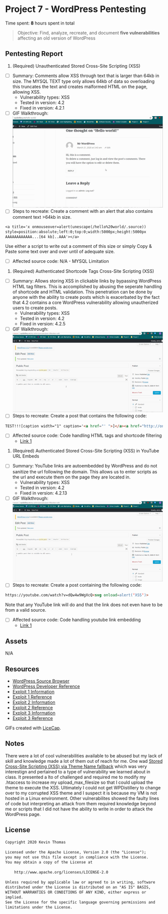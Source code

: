 # Project 7 - WordPress Pentesting

Time spent: **8** hours spent in total

> Objective: Find, analyze, recreate, and document **five vulnerabilities** affecting an old version of WordPress

## Pentesting Report

1. (Required) Unauthenticated Stored Cross-Site Scripting (XSS)
  - [ ] Summary: Comments allow XSS through text that is larger than 64kb in size. The MYSQL TEXT type only allows 64kb of data so overloading this truncates the text and creates malformed HTML on the page, allowing XSS.
    - Vulnerability types: XSS
    - Tested in version: 4.2
    - Fixed in version: 4.2.1
  - [ ] GIF Walkthrough: ![](Exploit1.gif)
  - [ ] Steps to recreate: Create a comment with an alert that also contains comment text >64kb in size.
  ```
  <a title='x onmouseover=alert(unescape(/hello%20world/.source)) style=position:absolute;left:0;top:0;width:5000px;height:5000px  AAAAAAAAAAAA...[64 kb]..AAA'></a>
  ```
   Use either a script to write out a comment of this size or simply Copy & Paste some text over and over until of adequate size.
  - [ ] Affected source code: N/A - MYSQL Limitation

1. (Required) Authenticated Shortcode Tags Cross-Site Scripting (XSS)
  - [ ] Summary: Allows storing XSS in clickable links by bypassing WordPress HTML tag filters. This is accomplished by abusing the seperate handling of shortcode and HTML validation. This penetration can be done by anyone with the ability to create posts which is exacerbated by the fact that 4.2 contains a core WordPress vulnerability allowing unautherized users to create posts.
    - Vulnerability types: XSS
    - Tested in version: 4.2
    - Fixed in version: 4.2.5
  - [ ] GIF Walkthrough: ![](Exploit2.gif)
  - [ ] Steps to recreate: Create a post that contains the following code:
  ```html
  TEST!!![caption width="1" caption='<a href="' ">]</a><a href="http://onMouseOver='alert(1)'">Click me</a>
  ```
  - [ ] Affected source code: Code handling HTML tags and shortcode filtering
    - [Link 1](https://github.com/WordPress/WordPress/commit/f72b21af23da6b6d54208e5c1d65ececdaa109c8)

1. (Required) Authenticated Stored Cross-Site Scripting (XSS) in YouTube URL Embeds
  - [ ] Summary: YouTube links are autoembedded by WordPress and do not sanitize the url following the domain. This allows us to enter scripts as the url and execute them on the page they are located in.
    - Vulnerability types: XSS
    - Tested in version: 4.2
    - Fixed in version: 4.2.13
  - [ ] GIF Walkthrough: ![](Exploit3.gif)
  - [ ] Steps to recreate: Create a post containing the following code:
  ```html
  https://youtube.com/watch?v=dQw4w9WgXcQ<svg onload=alert('XSS')>
  ```
  Note that any YouTube link will do and that the link does not even have to be from a valid source.
  - [ ] Affected source code: Code handling youtube link embedding
    - [Link 1](https://github.com/WordPress/WordPress/commit/419c8d97ce8df7d5004ee0b566bc5e095f0a6ca8)

## Assets

N/A

## Resources

- [WordPress Source Browser](https://core.trac.wordpress.org/browser/)
- [WordPress Developer Reference](https://developer.wordpress.org/reference/)
- [Exploit 1 Information](https://wpvulndb.com/vulnerabilities/7945)
- [Exploit 1 Reference](https://klikki.fi/adv/wordpress2.html)
- [Exploit 2 Information](https://wpvulndb.com/vulnerabilities/8186)
- [Exploit 2 Reference](https://blog.checkpoint.com/2015/09/15/finding-vulnerabilities-in-core-wordpress-a-bug-hunters-trilogy-part-iii-ultimatum/)
- [Exploit 3 Information](https://wpvulndb.com/vulnerabilities/8768)
- [Exploit 3 Reference](https://blog.sucuri.net/2017/03/stored-xss-in-wordpress-core.html)

GIFs created with [LiceCap](http://www.cockos.com/licecap/).

## Notes

There were a lot of cool vulnerabilities available to be abused but my lack of skill and knowledge made a lot of them out of reach for me. One wad [Stored Cross-Site Scripting (XSS) via Theme Name fallback](https://wpvulndb.com/vulnerabilities/8718) which was very interestign and pertained to a type of vulnerability we learned about in class. It presented a lto of challenged and required me to modify my .htaccess to increase my upload_max_filesize so that I could upload the theme to execute the XSS. Ultimately I could not get WPDistillery to change over to my corrupted XSS theme and I suspect it is because my VM is not hosted in a Linux environment. Other vulnerabilites showed the faulty lines of code but interpreting an attack from them required knowledge beyond me or scripts that I did not have the ability to write in order to attack the WordPress page.

## License

    Copyright 2020 Kevin Thomas

    Licensed under the Apache License, Version 2.0 (the "License");
    you may not use this file except in compliance with the License.
    You may obtain a copy of the License at

        http://www.apache.org/licenses/LICENSE-2.0

    Unless required by applicable law or agreed to in writing, software
    distributed under the License is distributed on an "AS IS" BASIS,
    WITHOUT WARRANTIES OR CONDITIONS OF ANY KIND, either express or implied.
    See the License for the specific language governing permissions and
    limitations under the License.
